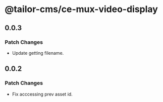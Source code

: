 # @tailor-cms/ce-mux-video-display

## 0.0.3

### Patch Changes

- Update getting filename.

## 0.0.2

### Patch Changes

- Fix acccessing prev asset id.
